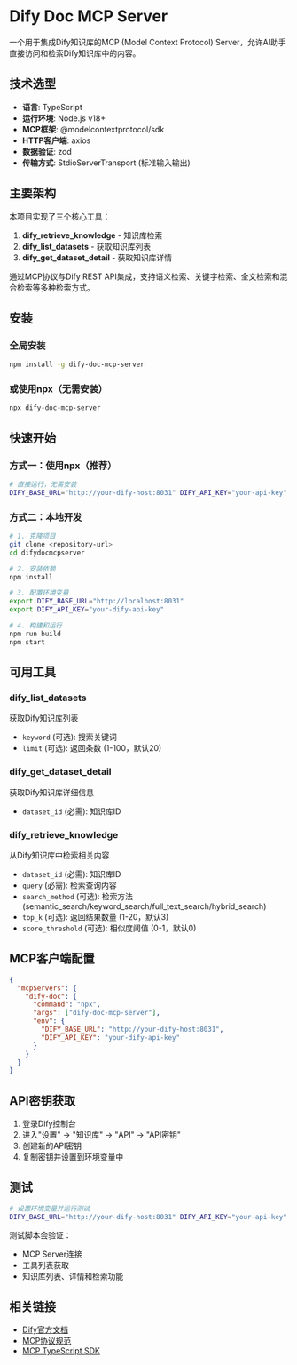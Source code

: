 # Dify Doc MCP Server

一个用于集成Dify知识库的MCP (Model Context Protocol) Server，允许AI助手直接访问和检索Dify知识库中的内容。

## 技术选型

- **语言**: TypeScript
- **运行环境**: Node.js v18+
- **MCP框架**: @modelcontextprotocol/sdk
- **HTTP客户端**: axios
- **数据验证**: zod
- **传输方式**: StdioServerTransport (标准输入输出)

## 主要架构

本项目实现了三个核心工具：
1. **dify_retrieve_knowledge** - 知识库检索
2. **dify_list_datasets** - 获取知识库列表
3. **dify_get_dataset_detail** - 获取知识库详情

通过MCP协议与Dify REST API集成，支持语义检索、关键字检索、全文检索和混合检索等多种检索方式。

## 安装

### 全局安装
```bash
npm install -g dify-doc-mcp-server
```

### 或使用npx（无需安装）
```bash
npx dify-doc-mcp-server
```

## 快速开始

### 方式一：使用npx（推荐）
```bash
# 直接运行，无需安装
DIFY_BASE_URL="http://your-dify-host:8031" DIFY_API_KEY="your-api-key" npx dify-doc-mcp-server
```

### 方式二：本地开发
```bash
# 1. 克隆项目
git clone <repository-url>
cd difydocmcpserver

# 2. 安装依赖
npm install

# 3. 配置环境变量
export DIFY_BASE_URL="http://localhost:8031"
export DIFY_API_KEY="your-dify-api-key"

# 4. 构建和运行
npm run build
npm start
```

## 可用工具

### dify_list_datasets
获取Dify知识库列表
- `keyword` (可选): 搜索关键词
- `limit` (可选): 返回条数 (1-100，默认20)

### dify_get_dataset_detail
获取Dify知识库详细信息
- `dataset_id` (必需): 知识库ID

### dify_retrieve_knowledge
从Dify知识库中检索相关内容
- `dataset_id` (必需): 知识库ID
- `query` (必需): 检索查询内容
- `search_method` (可选): 检索方法 (semantic_search/keyword_search/full_text_search/hybrid_search)
- `top_k` (可选): 返回结果数量 (1-20，默认3)
- `score_threshold` (可选): 相似度阈值 (0-1，默认0)

## MCP客户端配置

```json
{
  "mcpServers": {
    "dify-doc": {
      "command": "npx",
      "args": ["dify-doc-mcp-server"],
      "env": {
        "DIFY_BASE_URL": "http://your-dify-host:8031",
        "DIFY_API_KEY": "your-dify-api-key"
      }
    }
  }
}
```


## API密钥获取
1. 登录Dify控制台
2. 进入"设置" → "知识库" → "API" → "API密钥"
3. 创建新的API密钥
4. 复制密钥并设置到环境变量中

## 测试

```bash
# 设置环境变量并运行测试
DIFY_BASE_URL="http://your-dify-host:8031" DIFY_API_KEY="your-api-key" DATASET="your-dataset-name" QUERY="引导" node test-mcp.js
```

测试脚本会验证：
- MCP Server连接
- 工具列表获取
- 知识库列表、详情和检索功能

## 相关链接
- [Dify官方文档](https://docs.dify.ai/)
- [MCP协议规范](https://modelcontextprotocol.io/)
- [MCP TypeScript SDK](https://github.com/modelcontextprotocol/typescript-sdk)
